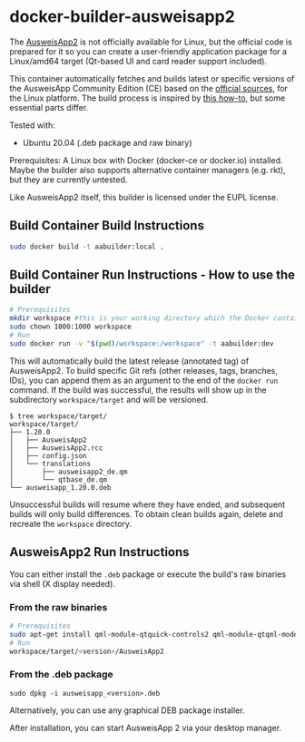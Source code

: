 # docker-builder-ausweisapp2

The [AusweisApp2](https://www.ausweisapp.bund.de/ausweisapp2/) is not officially available for Linux, but the 
official code is prepared for it so you can create a user-friendly application package for a Linux/amd64 
target (Qt-based UI and card reader support included).

This container automatically fetches and builds latest or specific versions of the AusweisApp Community 
Edition (CE) based on the [official sources](https://github.com/Governikus/AusweisApp2), for the Linux 
platform.
The build process is inspired by [this how-to](https://www.nohl.eu/tech-resources/notes-to-linux/ausweisapp2-installation-dummies/),
but some essential parts differ.

Tested with:
- Ubuntu 20.04 (.deb package and raw binary)

Prerequisites: A Linux box with Docker (docker-ce or docker.io) installed. Maybe the builder also supports alternative container managers (e.g. rkt), but they are currently untested.

Like AusweisApp2 itself, this builder is licensed under the EUPL license.

## Build Container Build Instructions

```bash
sudo docker build -t aabuilder:local .
```

## Build Container Run Instructions - How to use the builder

```bash
# Prerequisites
mkdir workspace #this is your working directory which the Docker container uses for persistence
sudo chown 1000:1000 workspace
# Run
sudo docker run -v "$(pwd)/workspace:/workspace" -t aabuilder:dev
```
This will automatically build the latest release (annotated tag) of AusweisApp2. 
To build specific Git refs (other releases, tags, branches, IDs), you can append them 
as an argument to the end of the `docker run` command.
If the build was successful, the results will show up in the subdirectory `workspace/target` and will be versioned.

```
$ tree workspace/target/
workspace/target/
├── 1.20.0
│   ├── AusweisApp2
│   ├── AusweisApp2.rcc
│   ├── config.json
│   └── translations
│       ├── ausweisapp2_de.qm
│       └── qtbase_de.qm
└── ausweisapp_1.20.0.deb
```

Unsuccessful builds will resume where they have ended, and subsequent builds will only build differences.
To obtain clean builds again, delete and recreate the `workspace` directory.

## AusweisApp2 Run Instructions

You can either install the `.deb` package or execute the build's raw binaries via shell (X display needed).

### From the raw binaries

```bash
# Prerequisites
sudo apt-get install qml-module-qtquick-controls2 qml-module-qtqml-models2 #(for Ubuntu 20.04)
# Run
workspace/target/<version>/AusweisApp2
```

### From the .deb package

```
sudo dpkg -i ausweisapp_<version>.deb
```
Alternatively, you can use any graphical DEB package installer.

After installation, you can start AusweisApp 2 via your desktop manager.

